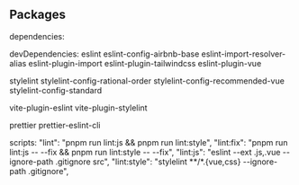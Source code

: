 


## Packages

dependencies:

devDependencies:
   eslint
   eslint-config-airbnb-base
   eslint-import-resolver-alias
   eslint-plugin-import
   eslint-plugin-tailwindcss
   eslint-plugin-vue

   stylelint
   stylelint-config-rational-order
   stylelint-config-recommended-vue
   stylelint-config-standard

   vite-plugin-eslint
   vite-plugin-stylelint

   prettier
   prettier-eslint-cli

scripts:
  "lint": "pnpm run lint:js && pnpm run lint:style",
  "lint:fix": "pnpm run lint:js -- --fix && pnpm run lint:style -- --fix",
  "lint:js": "eslint --ext .js,.vue --ignore-path .gitignore src",
  "lint:style": "stylelint **/*.{vue,css} --ignore-path .gitignore",
